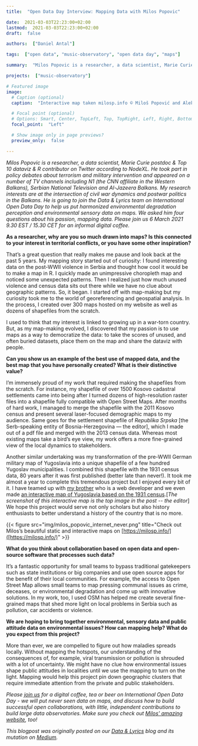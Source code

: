 ```yaml
---
title:  "Open Data Day Interview: Mapping Data with Milos Popovic"

date:  2021-03-03T22:23:00+02:00
lastmod:  2021-03-03T22:23:00+02:00
draft:  false

authors:  ["Daniel Antal"]

tags:  ["open data", "music-observatory", "open data day", "maps"]

summary:  "Milos Popovic is a researcher, a data scientist, Marie Curie postdoc & Top 10 dataviz & R contributor on Twitter according to NodeXL. He is going to join the Data & Lyrics team on International Open Data Day to help us put harmonized environmental degradation perception and environmental sensory data on maps. We asked him four questions about his passion, mapping data. Please join us 6 March 2021 9.30 EST / 15.30 CET for an informal digital coffee." 

projects:  ["music-observatory"]

# Featured image
image:
  # Caption (optional)
  caption:  "Interactive map taken milosp.info © Miloš Popović and Aleksandar Popović"

  # Focal point (optional)
  # Options: Smart, Center, TopLeft, Top, TopRight, Left, Right, BottomLeft, Bottom, BottomRight
  focal_point:  "Left"

  # Show image only in page previews?
  preview_only:  false

---
```


*Milos Popovic is a researcher, a data scientist, Marie Curie postdoc & Top 10 dataviz & R contributor on Twitter according to NodeXL. He took part in policy debates about terrorism and military intervention and appeared on a number of TV channels including N1 (the CNN affiliate in the Western Balkans), Serbian National Television and Al-Jazeera Balkans. My research interests are at the intersection of civil war dynamics and postwar politics in the Balkans. He is going to join the Data & Lyrics team on International Open Data Day to help us put harmonized environmental degradation perception and environmental sensory data on maps. We asked him four questions about his passion, mapping data. Please join us 6 March 2021 9.30 EST / 15.30 CET for an informal digital coffee.*

**As a researcher, why are you so much drawn into maps? Is this connected to your interest in territorial conflicts, or you have some other inspiration?**

That’s a great question that really makes me pause and look back at the past 5 years. My mapping story started out of curiosity: I found interesting data on the post-WWII violence in Serbia and thought how cool it would be to make a map in R. I quickly made an unimpressive choropleth map and noticed some unexpected patterns. Then I realized just how much unused violence and census data sits out there while we have no clue about geographic patterns. So, it began. I started off with map-making but my curiosity took me to the world of georeferencing and geospatial analysis. In the process, I created over 300 maps hosted on my website as well as dozens of shapefiles from the scratch.

I used to think that my interest is linked to growing up in a war-torn country. But, as my map-making evolved, I discovered that my passion is to use maps as a way to democratize the data: to take the scores of unused, and often buried datasets, place them on the map and share the dataviz with people.


**Can you show us an example of the best use of mapped data, and the best map that you have personally created? What is their distinctive value?**

I’m immensely proud of my work that required making the shapefiles from the scratch. For instance, my shapefile of over 1500 Kosovo cadastral settlements came into being after I turned dozens of high-resolution raster files into a shapefile fully compatible with Open Street Maps. After months of hard work, I managed to merge the shapefile with the 2011 Kosovo census and present several laser-focused demographic maps to my audience. Same goes for the settlement shapefile of _Republika Srpska_ [the Serb-speaking entity of Bosnia-Herzegovina — the editor], which I made out of a pdf file and merged with the 2013 census data. Whereas most existing maps take a bird’s eye view, my work offers a more fine-grained view of the local dynamics to stakeholders.

Another similar undertaking was my transformation of the pre-WWII German military map of Yugoslavia into a unique shapefile of a few hundred Yugoslav municipalities. I combined this shapefile with the 1931 census data, 80 years after it was first published (better late than never!). It took me almost a year to complete this tremendous project but I enjoyed every bit of it. I have teamed up with [my brother](https://aleksandarpopovic.com/) who is a web developer and we even made [an interactive map of Yugoslavia based on the 1931 census](https://milosp.info/maps/interactive/census1931/index.html).[*The screenshot of this interactive map is the top image in the post -- the editor*] We hope this project would serve not only scholars but also history enthusiasts to better understand a history of the country that is no more.

{{< figure src="img/milos_popovic_internet_never.png" title="Check out Milos’s beautiful static and interactive maps on [https://milosp.info/]([https://milosp.info/)" >}}

**What do you think about collaboration based on open data and open-source software that processes such data?**

It’s a fantastic opportunity for small teams to bypass traditional gatekeepers such as state institutions or big companies and use open source apps for the benefit of their local communities. For example, the access to Open Street Map allows small teams to map pressing communal issues as crime, deceases, or environmental degradation and come up with innovative solutions. In my work, too, I used OSM has helped me create several fine-grained maps that shed more light on local problems in Serbia such as pollution, car accidents or violence.

**We are hoping to bring together environmental, sensory data and public attitude data on environmental issues? How can mapping help? What do you expect from this project?**

More than ever, we are compelled to figure out how maladies spreads locally. Without mapping the hotspots, our understanding of the consequences of, for example, viral transmission or pollution is shrouded with a lot of uncertainty. We might have no clue how environmental issues shape public attitudes in localities until we use the mapping to turn on the light. Mapping would help this project pin down geographic clusters that require immediate attention from the private and public stakeholders.

*Please [join us](https://reprex.nl/talk/reprex-open-data-day-2021/) for a digital coffee, tea or beer on International Open Data Day - we will put never seen data on maps, and discuss how to build successful open collaborations, with little, independent contributions to build large data observatories. Make sure you check out [Milos' amazing website](https://milosp.info/), too!*

*This blogpost was originally posted on our [Data & Lyrics](https://dataandlyrics.com/) blog and its mutation on [Medium](https://medium.com/data-lyrics).*
